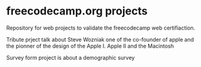 # freecodecamp.org projects

Repository for web projects to validate the freecodecamp web certifiaction.

Tribute prject talk about Steve Wozniak one of the co-founder of apple and the pionner of the design of the Apple I. Apple II and the Macintosh


Survey form project is about a demographic survey 

